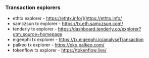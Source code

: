 ### Transaction explorers
- ethtx explorer - https://ethtx.info/](https://ethtx.info/
- samczsun tx explorer - https://tx.eth.samczsun.com/
- tenderly tx explorer - https://dashboard.tenderly.co/explorer?utm_source=homepage
- eigenphi tx explorer - https://tx.eigenphi.io/analyseTransaction
- palkeo tx explorer - https://oko.palkeo.com/
- tokenflow tx explorer - https://tokenflow.live/
